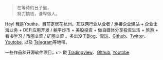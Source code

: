 > 在等待的日子里，  
> 努力搞钱，谦卑做人。

Hey! 我是Youths，目前定居在杭州。互联网行业从业者 / 承接企业建站 + 企业出海业务 + DEFI应用开发 / 躺平炒币 + 美股投资 + 做自媒体分享投资生活 + 旅游 + 看书学习 / 币圈韭菜 / 矿圈韭菜 。多出没于[Blog](https://youthtrading.github.io/)、[雪球](https://xueqiu.com/
)、[Github](http://github.com/huangxinglong)、[Twitter](https://twitter.com/younger37778291
)、[Youtobe](https://www.youtube.com/channel/UC01NeFUzaBHHWys4lnAHsXQ), 以及 [Telegram](https://web.telegram.org/)等地带。

一些作品和开源软件项目，👉 戳 [Tradingview](https://cn.tradingview.com/u/huangxinglong/)、[Github](http://github.com/huangxinglong), [Youtobe](https://www.youtube.com/channel/UC01NeFUzaBHHWys4lnAHsXQ)

